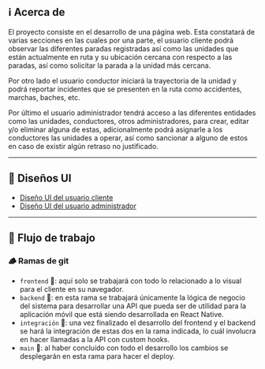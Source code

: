 ## ℹ Acerca de

El proyecto consiste en el desarrollo de una página web.
Esta constatará de varias secciones en las cuales por una parte, el usuario cliente podrá 
observar las diferentes paradas registradas así como las unidades que están actualmente en 
ruta y su ubicación cercana con respecto a las paradas, así como solicitar la parada a la 
unidad más cercana.

Por otro lado el usuario conductor iniciará la trayectoria de la unidad 
y podrá reportar incidentes que se presenten en la ruta como accidentes, marchas, baches, etc.

Por último el usuario administrador tendrá acceso a las diferentes entidades como las unidades,
conductores, otros administradores, para crear, editar y/o eliminar alguna de estas, adicionalmente
podrá asignarle a los conductores las unidades a operar, así como sancionar a alguno de estos en
caso de existir algún retraso no justificado.

---

## 🎨 Diseños UI

- [Diseño UI del usuario cliente](https://www.figma.com/file/bUKQYkadlfoOSMKwa21cek/Circuito-Morelia?node-id=112%3A1269)
- [Diseño UI del usuario administrador](https://www.figma.com/file/bUKQYkadlfoOSMKwa21cek/Circuito-Morelia?node-id=29%3A287)

---

## 🔀 Flujo de trabajo

### 🪵 Ramas de git

- ```frontend``` 🧩: aquí solo se trabajará con todo lo relacionado a lo visual para el
cliente en su navegador.
- ```backend``` 🧪: en esta rama se trabajará únicamente la lógica de negocio del sistema
para desarrollar una API que pueda ser de utilidad para la aplicación móvil que está siendo
desarrollada en React Native.
- ```integración``` 🧬: una vez finalizado el desarrollo del frontend y el backend se hará la
integración de estas dos en la rama indicada, lo cuál involucra en hacer llamadas a la API
con custom hooks.
- ```main``` 🚀: al haber concluido con todo el desarrollo los cambios se desplegarán en esta
rama para hacer el deploy.
